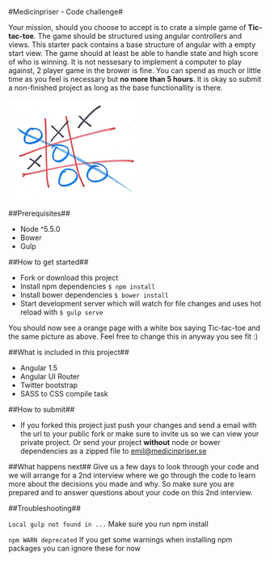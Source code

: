 #Medicinpriser - Code challenge#

Your mission, should you choose to accept is to crate a simple game of **Tic-tac-toe**. The game should be 
structured using angular controllers and views. This starter pack contains a base structure of angular with a empty
start view. The game should at least be able to handle state and high score of who is winning. It is not nessesary to 
implement a computer to play against, 2 player game in the brower is fine. You can spend as much or little time as you feel is 
necessary but **no more than 5 hours**. It is okay so submit a non-finished project as long as the base functionallity is 
there.

![Tic-Tac-Toe](source/images/TicTacToe.png)


##Prerequisites##
* Node ^5.5.0
* Bower
* Gulp

##How to get started##
* Fork or download this project
* Install npm dependencies ```$ npm install```
* Install bower dependencies ```$ bower install```
* Start development server which will watch for file changes and uses hot reload with ```$ gulp serve```

You should now see a orange page with a white box saying Tic-tac-toe and the same picture as above. Feel free to change 
this in anyway you see fit :)

##What is included in this project##
* Angular 1.5
* Angular UI Router
* Twitter bootstrap
* SASS to CSS compile task

##How to submit##
* If you forked this project just push your changes and send a email with the url to your public fork or make sure to 
invite us so we can view your private project. Or send your project **without** node or bower dependencies as a zipped file to emil@medicinpriser.se

##What happens next##
Give us a few days to look through your code and we will arrange for a 2nd interview where we go through the code to learn 
more about the decisions you made and why. So make sure you are prepared and to answer questions about your code on this 2nd interview.

##Troubleshooting##

`Local gulp not found in ...`
Make sure you run npm install

`npm WARN deprecated`
If you get some warnings when installing npm packages you can ignore these for now